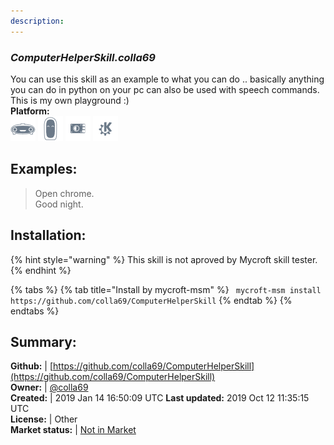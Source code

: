 ```yaml
---
description: 
---
```


### _ComputerHelperSkill.colla69_  
You can use this skill as an example to what you can do .. basically anything you can do in python on your pc can also be used with speech commands. This is my own playground :)  
**Platform:**  
 ![Mark I](../.gitbook/assets/mark-1-icon.png)  ![Mark II](../.gitbook/assets/mark-2-icon.png)  ![Picroft](../.gitbook/assets/picroft-icon.png)  ![plasmoid](../.gitbook/assets/kde.png)   
## Examples:  
> Open chrome.  
> Good night.  
  
## Installation:  
{% hint style="warning" %}
This skill is not aproved by Mycroft skill tester.
{% endhint %}
    
{% tabs %}
{% tab title="Install by mycroft-msm" %}
``` mycroft-msm install https://github.com/colla69/ComputerHelperSkill```
{% endtab %}
  {% endtabs %}
    
## Summary:  
**Github:** | [https://github.com/colla69/ComputerHelperSkill](https://github.com/colla69/ComputerHelperSkill)  
**Owner:** | [@colla69](https://github.com/colla69)  
**Created:** | 2019 Jan 14 16:50:09 UTC  **Last updated:** 2019 Oct 12 11:35:15 UTC  
**License:** | Other  
**Market status:** | [Not in Market](https://market.mycroft.ai/skill/)  
